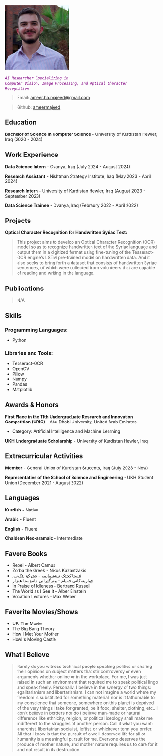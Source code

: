 ![picture of me](image.png)

 _<code style="color : purple">AI Researcher Specializing in Computer Vision, 
 Image Processing, and Optical Character Recognition</code>_

> Email: [ameer.ha.majeed@gmail.com](ameer.ha.majeed@gmail.com)

> Github: [ameermajeed](https://github.com/ameermajeed)

## Education
__Bachelor of Science in Computer Science__ - University of Kurdistan Hewler, Iraq (2020 - 2024)

## Work Experience
__Data Science Intern__ - Ovanya, Iraq (July 2024 - August 2024)

__Research Assistant__ - Nishtman Strategy Institute, Iraq (May 2023 - April 2024)

__Research Intern__ - University of Kurdistan Hewler, Iraq (August 2023 - September 2023)

__Data Science Trainee__ - Ovanya, Iraq (Febraury 2022 - April 2022)

## Projects
__Optical Character Recognition for Handwritten Syriac Text:__ 
> This project aims to develop an Optical Character Recognition (OCR) model so as to recognize handwritten text of the Syriac language and output them in a digitized format using fine-tuning of the Tesseract-OCR engine’s LSTM pre-trained model on handwritten data. And it also seeks to bring forth a dataset that consists of handwritten Syriac sentences, of which were collected from volunteers that are capable of reading and writing in the language.

## Publications
> N/A

## Skills
### Programming Languages:
* Python

### Libraries and Tools:
* Tesseract-OCR
* OpenCV
* Pillow
* Numpy
* Pandas
* Matplotlib

## Awards & Honors
__First Place in the 11th Undergraduate Research and Innovation Competition (URIC)__ - Abu Dhabi University, United Arab Emirates
* Category: Artificial Intelligence and Machine Learning

__UKH Undergraduate Scholarship__ - University of Kurdistan Hewler, Iraq

## Extracurricular Activities
__Member__  - General Union of Kurdistan Students, Iraq (July 2023 - Now)

__Representative of the School of Science and Engineering__ - UKH Student Union (December 2021 - August
2022)

## Languages
__Kurdish__ - Native

__Arabic__ - Fluent

__English__ - Fluent

__Chaldean Neo-aramaic__ - Intermediate

## Favore Books
- Rebel - Albert Camus
- Zorba the Greek - Nikos Kazantzakis
- ئێستا کچێک نیشتیمانمە - شێرکۆ بێکەس
- چوارینەکانی خەیام - وەرگێڕانی مامۆستا هەژار
- In Praise of Idleness - Bertrand Russell
- The World as I See It - Alber Einstein
- Vocation Lectures - Max Weber

## Favorite Movies/Shows
- UP: The Movie
- The Big Bang Theory
- How I Met Your Mother
- Howl's Moving Castle

## What I Believe
> Rarely do you witness technical people speaking politics or sharing their opinions on subject matters that stir controversy or even arguments whether online or in the workplace. For me, I was just raised in such an environment that required me to speak political lingo and speak freely. Personally, I believe in the synergy of two things: egalitarianism and libertarianism. I can not imagine a world where my freedom is substituted for something material, nor is it fathomable to my conscience that someone, somewhere on this planet is deprived of the very things I take for granted, be it food, shelter, clothing, etc.. I don't believe in borders nor do I believe man-made or natural difference like ethnicity, religion, or political ideology shall make me indifferent to the struggles of another person. Call it what you want: anarchist, libertatrian socialist, leftist, or whichever term you prefer. All that I know is that the pursuit of a well-deserved life for all of humanity is a meaningful pursuit for me. Everyone deserves the produce of mother nature, and mother nature requires us to care for it and not result in its destruction.

